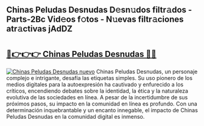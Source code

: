 ## Chinas Peludas Desnudas D𝚎sn𝚞dos filtr𝚊dos - Parts-2Bc Vid𝚎os f𝚘tos - N𝚞evas filtr𝚊ciones atr𝚊ctivas jAdDZ

# <h2><a href="http://mb8xr6.tromn.icu/?c=Chinas+Peludas+Desnudas">🔗👉👉👉 Chinas Peludas Desnudas 🔗🔗</a></h2>

[![Chinas Peludas Desnudas nuevo](https://i.imgur.com/pEAQMta.gif)](http://mb8xr6.tromn.icu/?c=Chinas+Peludas+Desnudas)
Chinas Peludas Desnudas, un personaje complejo e intrigante, desafía las etiquetas simples. Su uso pionero de los medios digitales para la autoexpresión ha cautivado y enfurecido a los críticos, encendiendo debates sobre la identidad, la ética y la naturaleza evolutiva de las sociedades en línea. A pesar de la incertidumbre de sus próximos pasos, su impacto en la comunidad en línea es profundo. Con una determinación inquebrantable y un encanto innegable, el impacto de Chinas Peludas Desnudas en la comunidad digital es inmenso.
